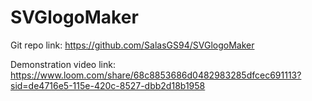 # SVGlogoMaker
Git repo link: https://github.com/SalasGS94/SVGlogoMaker

Demonstration video link: https://www.loom.com/share/68c8853686d0482983285dfcec691113?sid=de4716e5-115e-420c-8527-dbb2d18b1958

